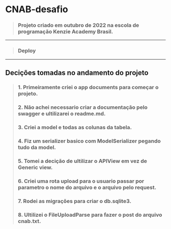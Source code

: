 # CNAB-desafio

> ### Projeto criado em outubro de 2022 na escola de programação Kenzie Academy Brasil.
----------
> ### Deploy
---------
## Decições tomadas no andamento do projeto
>### 1. Primeiramente criei o app documents para começar o projeto.
>### 2. Não achei necessario criar a documentação pelo swagger e ultilizarei o readme.md.
>### 3. Criei a model e todas as colunas da tabela.
>### 4. Fiz um serializer basico com ModelSerializer pegando tudo da model.
>### 5. Tomei a decição de ultilizar o APIView em vez de Generic view.
>### 6. Criei uma rota upload para o usuario passar por parametro o nome do arquivo e o arquivo pelo request.
>### 7. Rodei as migrações para criar o db.sqlite3.
>### 8. Ultilizei o FileUploadParse para fazer o post do arquivo cnab.txt.